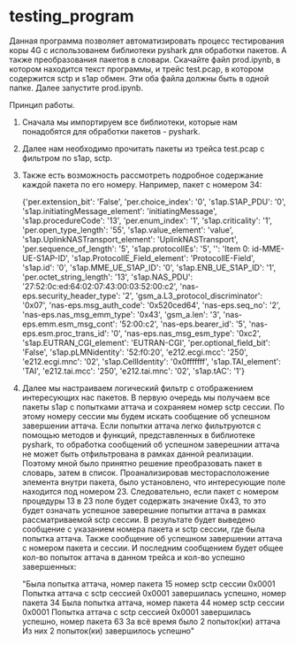 # testing_program
Данная программа позволяет автоматизировать процесс тестирования коры 4G с использованем библиотеки pyshark для обработки пакетов.
А также преобразования пакетов в словари. 
Скачайте файл prod.ipynb, в котором находится текст программы, и трейс test.pcap, в котором содержится sctp и s1ap обмен. 
Эти оба файла должны быть в одной папке. Далее запустите prod.ipynb. 

Принцип работы. 

1) Сначала мы импортируем все библиотеки, которые нам понадобятся для обработки пакетов - pyshark.
2) Далее нам необходимо прочитать пакеты из трейса test.pcap с фильтром по s1ap, sctp.
3) Также есть возможность рассмотреть подробное содержание каждой пакета по его номеру. Например, пакет с номером 34:
   
   {'per.extension_bit': 'False', 'per.choice_index': '0', 's1ap.S1AP_PDU': '0', 's1ap.initiatingMessage_element': 'initiatingMessage', 's1ap.procedureCode': '13', 'per.enum_index': '1', 's1ap.criticality': '1', 'per.open_type_length': '55', 's1ap.value_element': 'value', 's1ap.UplinkNASTransport_element': 'UplinkNASTransport', 'per.sequence_of_length': '5', 's1ap.protocolIEs': '5', '': 'Item 0: id-MME-UE-S1AP-ID', 's1ap.ProtocolIE_Field_element': 'ProtocolIE-Field', 's1ap.id': '0', 's1ap.MME_UE_S1AP_ID': '0', 's1ap.ENB_UE_S1AP_ID': '1', 'per.octet_string_length': '13', 's1ap.NAS_PDU': '27:52:0c:ed:64:02:07:43:00:03:52:00:c2', 'nas-eps.security_header_type': '2', 'gsm_a.L3_protocol_discriminator': '0x07', 'nas-eps.msg_auth_code': '0x520ced64', 'nas-eps.seq_no': '2', 'nas-eps.nas_msg_emm_type': '0x43', 'gsm_a.len': '3', 'nas-eps.emm.esm_msg_cont': '52:00:c2', 'nas-eps.bearer_id': '5', 'nas-eps.esm.proc_trans_id': '0', 'nas-eps.nas_msg_esm_type': '0xc2', 's1ap.EUTRAN_CGI_element': 'EUTRAN-CGI', 'per.optional_field_bit': 'False', 's1ap.pLMNidentity': '52:f0:20', 'e212.ecgi.mcc': '250', 'e212.ecgi.mnc': '02', 's1ap.CellIdentity': '0x0fffffff', 's1ap.TAI_element': 'TAI', 'e212.tai.mcc': '250', 'e212.tai.mnc': '02', 's1ap.tAC': '1'}
   
4) Далее мы настраиваем логический фильтр с отображением интересующих нас пакетов. В первую очередь мы получаем все пакеты s1ap с попытками аттача и сохраняем номер sctp сессии.
   По этому номеру сессии мы будем искать сообщение об успешном завершении аттача. Если попытки аттача легко фильтруются с помощью методов и функций, представленных в библиотеке pyshark, то
   обработка сообщений об успешном заверешнии аттача не может быть отфильтрована в рамках данной реализации. Поэтому мной было принятно решение преобразовать пакет в словарь, затем в список. 
   Проанализировав месторасположение элемента внутри пакета, было установлено, что интересующие поле находится под номером 23. Следовательно, если пакет с номером процедуры 13 в 23 поле будет содержать значение 0x43, то это будет означать успешное заверешние попытки аттача в рамках рассматриваемой sctp сессии. В результате будет выведено сообщение с указанием номера пакета и sctp сессии,
   где была попытка аттача. Также сообщение об успешном завершении аттача с номером пакета и сессии.  И последним сообщением будет общее кол-во попыток аттача в данном трейса и кол-во успешно завершенных:
   
   "Была попытка аттача, номер пакета  15  номер sctp сессии  0x0001
    Попытка аттача с sctp сессией  0x0001  завершилась успешно, номер пакета  34
    Была попытка аттача, номер пакета  44  номер sctp сессии  0x0001
    Попытка аттача с sctp сессией  0x0001  завершилась успешно, номер пакета  63
    За всё время было  2  попыток(ки) аттача
    Из них  2  попыток(ки) завершилось успешно"
